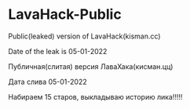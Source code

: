 # LavaHack-Public
Public(leaked) version of LavaHack(kisman.cc)

Date of the leak is 05-01-2022

Публичная(слитая) версия ЛаваХака(кисман.цц)

Дата слива 05-01-2022


Набираем 15 старов, выкладываю историю лика!!!!!
